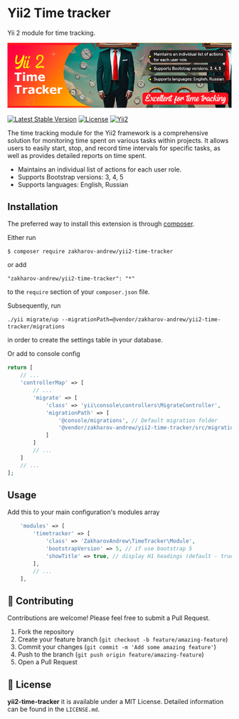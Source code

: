 # Yii2 Time tracker

Yii 2 module for time tracking. 

![Yii2 user module by Zakharov Andrey](docs/img/yii2-time-tracker-Zakharov-Andrey.png)

[![Latest Stable Version](https://poser.pugx.org/zakharov-andrew/yii2-time-tracker/v/stable)](https://packagist.org/packages/zakharov-andrew/yii2-time-tracker)
[![License](https://poser.pugx.org/zakharov-andrew/yii2-time-tracker/license)](https://packagist.org/packages/zakharov-andrew/yii2-time-tracker)
[![Yii2](https://img.shields.io/badge/Powered_by-Yii_Framework-green.svg?style=flat)](http://www.yiiframework.com/)

The time tracking module for the Yii2 framework is a comprehensive solution for monitoring time spent on various tasks within projects. It allows users to easily start, stop, and record time intervals for specific tasks, as well as provides detailed reports on time spent.

- Maintains an individual list of actions for each user role.
- Supports Bootstrap versions: 3, 4, 5
- Supports languages: English, Russian

## Installation

The preferred way to install this extension is through [composer](http://getcomposer.org/download/).

Either run

```
$ composer require zakharov-andrew/yii2-time-tracker
```
or add

```
"zakharov-andrew/yii2-time-tracker": "*"
```

to the ```require``` section of your ```composer.json``` file.

Subsequently, run

```
./yii migrate/up --migrationPath=@vendor/zakharov-andrew/yii2-time-tracker/migrations
```

in order to create the settings table in your database.

Or add to console config

```php
return [
    // ...
    'controllerMap' => [
        // ...
        'migrate' => [
            'class' => 'yii\console\controllers\MigrateController',
            'migrationPath' => [
                '@console/migrations', // Default migration folder
                '@vendor/zakharov-andrew/yii2-time-tracker/src/migrations'
            ]
        ]
        // ...
    ]
    // ...
];
```

## Usage

Add this to your main configuration's modules array

```php
    'modules' => [
        'timetracker' => [
            'class' => 'ZakharovAndrew\TimeTracker\Module',
            'bootstrapVersion' => 5, // if use bootstrap 5
            'showTitle' => true, // display H1 headings (default - true)
        ],
        // ...
    ],
```

## 👥 Contributing

Contributions are welcome! Please feel free to submit a Pull Request.

1. Fork the repository
2. Create your feature branch (`git checkout -b feature/amazing-feature`)
3. Commit your changes (`git commit -m 'Add some amazing feature'`)
4. Push to the branch (`git push origin feature/amazing-feature`)
5. Open a Pull Request

## 📄 License

**yii2-time-tracker** it is available under a MIT License. Detailed information can be found in the `LICENSE.md`.
